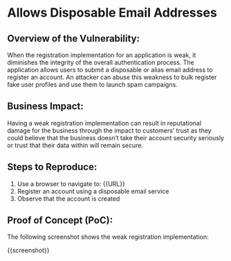# Allows Disposable Email Addresses

## Overview of the Vulnerability:

When the registration implementation for an application is weak, it diminishes the integrity of the overall authentication process. The application allows users to submit a disposable or alias email address to register an account. An attacker can abuse this weakness to bulk register fake user profiles and use them to launch spam campaigns.

## Business Impact:

Having a weak registration implementation can result in reputational damage for the business through the impact to customers’ trust as they could believe that the business doesn’t take their account security seriously or trust that their data within will remain secure.

## Steps to Reproduce:

1. Use a browser to navigate to: {{URL}}
1. Register an account using a disposable email service
1. Observe that the account is created

## Proof of Concept (PoC):

The following screenshot shows the weak registration implementation:

{{screenshot}}
